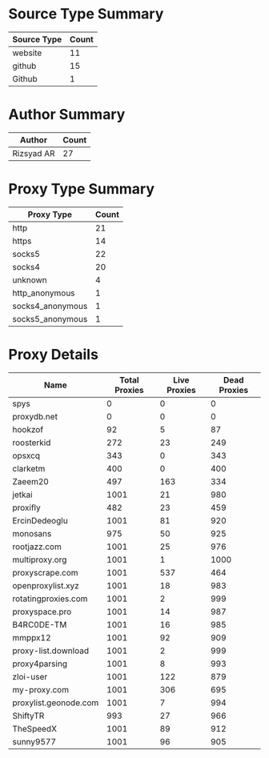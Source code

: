 # Source Type Summary

| Source Type | Count |
|-------------|-------|
| website | 11 |
| github | 15 |
| Github | 1 |


# Author Summary

| Author | Count |
|--------|-------|
| Rizsyad AR | 27 |


# Proxy Type Summary

| Proxy Type | Count |
|------------|-------|
| http | 21 |
| https | 14 |
| socks5 | 22 |
| socks4 | 20 |
| unknown | 4 |
| http_anonymous | 1 |
| socks4_anonymous | 1 |
| socks5_anonymous | 1 |


# Proxy Details

| Name | Total Proxies | Live Proxies | Dead Proxies |
|------|---------------|--------------|---------------|
| spys | 0 | 0 | 0 |
| proxydb.net | 0 | 0 | 0 |
| hookzof | 92 | 5 | 87 |
| roosterkid | 272 | 23 | 249 |
| opsxcq | 343 | 0 | 343 |
| clarketm | 400 | 0 | 400 |
| Zaeem20 | 497 | 163 | 334 |
| jetkai | 1001 | 21 | 980 |
| proxifly | 482 | 23 | 459 |
| ErcinDedeoglu | 1001 | 81 | 920 |
| monosans | 975 | 50 | 925 |
| rootjazz.com | 1001 | 25 | 976 |
| multiproxy.org | 1001 | 1 | 1000 |
| proxyscrape.com | 1001 | 537 | 464 |
| openproxylist.xyz | 1001 | 18 | 983 |
| rotatingproxies.com | 1001 | 2 | 999 |
| proxyspace.pro | 1001 | 14 | 987 |
| B4RC0DE-TM | 1001 | 16 | 985 |
| mmppx12 | 1001 | 92 | 909 |
| proxy-list.download | 1001 | 2 | 999 |
| proxy4parsing | 1001 | 8 | 993 |
| zloi-user | 1001 | 122 | 879 |
| my-proxy.com | 1001 | 306 | 695 |
| proxylist.geonode.com | 1001 | 7 | 994 |
| ShiftyTR | 993 | 27 | 966 |
| TheSpeedX | 1001 | 89 | 912 |
| sunny9577 | 1001 | 96 | 905 |
